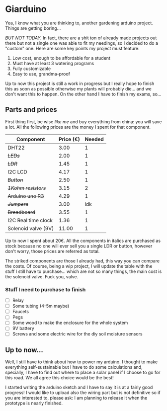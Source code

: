 # Giarduino
Yea, I know what you are thinking to, another gardening arduino project. Things are getting boring... 

*BUT NOT TODAY.* In fact, there are a shit ton of already made projects out there but not a single one was able to fit my needings, so I decided to do a "custom" one. Here are some key points my project must feature:

1. Low cost, enough to be affordable for a student
2. Must have at least 3 watering programs
3. Fully customizable
4. Easy to use, grandma-proof

Up to now this project is still a work in progress but I really hope to finish this as soon as possible otherwise my plants will probably die... and we don't want this to happen. On the other hand I have to finish my exams, so...

## Parts and prices
First thing first, be wise *like me* and buy everything from china: you will save a lot. All the following prices are the money I spent for that component.

| Component  | Price (€) | Needed |
| ------------- | ------------- | ------------- |
| DHT22  | 3.00  | 1 |
| ~~*LEDs*~~  | 2.00  | 1 |
| ~~*LDR*~~  | 1.45  | 1 |
| I2C LCD  | 4.17  | 1 |
| ~~*Button*~~  | 2.50  | 1 |
| ~~*1Kohm resistors*~~  | 3.15  | 2 |
| ~~Arduino uno R3~~  | 4.29  | 1 |
| ~~*Jumpers*~~  | 3.00  | idk |
| ~~Breadboard~~  | 3.55  | 1 |
| I2C Real time clock  | 1.36  | 1 |
| Solenoid valve (9V)  | 11.00  | 1 |

Up to now I spent about 20€. All the components in italics are purchased as stock because no one will ever sell you a single LDR or button, however don't worry, those prices are referred as total.

The striked components are those I already had, this way you can compare the costs. Of course, being a wip project, I will update the table with the stuff I still have to purchase... which are not so many things, the main cost is the solenoid valve. Fuck you, valve.

### Stuff I need to purchase to finish
- [ ] Relay
- [ ] Some tubing (4-5m maybe)
- [ ] Faucets 
- [ ] Pegs
- [ ] Some wood to make the enclosure for the whole system
- [ ] 9V battery
- [ ] Screws and some electric wire for the diy soil moisture sensors

## Up to now...
Well, I still have to think about how to power my arduino. I thought to make everything self-sustainable but I have to do some calculations and, specially, I have to find out where to place a solar panel if I choose to go for this road. We all agree this choice would be the best!

I started writing the arduino sketch and I have to say it is at a fairly good progress! I would like to upload also the wiring part but is not definitive so if you are interested to, please ask: I am planning to release it when the prototype is nearly finished.
